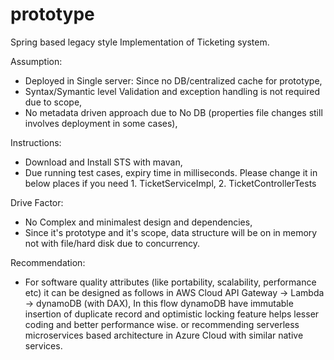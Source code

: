 # prototype

Spring based legacy style Implementation of Ticketing system.

Assumption:
- Deployed in Single server: Since no DB/centralized cache for prototype,
- Syntax/Symantic level Validation and exception handling is not required due to scope,
- No metadata driven approach due to No DB (properties file changes still involves deployment in some cases),

Instructions:
- Download and Install STS with mavan,
- Due running test cases, expiry time in milliseconds. 
	Please change it in below places if you need
		1. TicketServiceImpl,
		2. TicketControllerTests
		
Drive Factor:
   - No Complex and minimalest design and dependencies,
   - Since it's prototype and it's scope, data structure will be on in memory not with file/hard disk
due to concurrency.

Recommendation:
   - For software quality attributes (like portability, scalability, performance etc) it can be designed
 as follows in AWS Cloud
      API Gateway -> Lambda -> dynamoDB (with DAX), In this flow dynamoDB have immutable insertion of duplicate
 record and optimistic locking feature helps lesser coding and better performance wise. or recommending
 serverless microservices based architecture in Azure Cloud with similar native services.